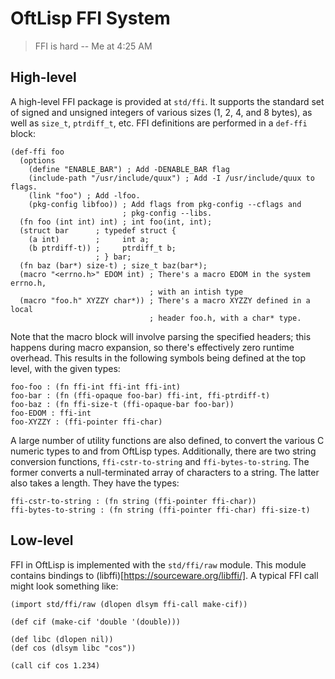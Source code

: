 # OftLisp FFI System

> FFI is hard
> -- Me at 4:25 AM

## High-level

A high-level FFI package is provided at `std/ffi`. It supports the standard set
of signed and unsigned integers of various sizes (1, 2, 4, and 8 bytes), as
well as `size_t`, `ptrdiff_t`, etc. FFI definitions are performed in a
`def-ffi` block:

```
(def-ffi foo
  (options
    (define "ENABLE_BAR") ; Add -DENABLE_BAR flag
    (include-path "/usr/include/quux") ; Add -I /usr/include/quux to flags.
    (link "foo") ; Add -lfoo.
    (pkg-config libfoo)) ; Add flags from pkg-config --cflags and
                         ; pkg-config --libs.
  (fn foo (int int) int) ; int foo(int, int);
  (struct bar      ; typedef struct {
    (a int)        ;     int a;
    (b ptrdiff-t)) ;     ptrdiff_t b;
                   ; } bar;
  (fn baz (bar*) size-t) ; size_t baz(bar*);
  (macro "<errno.h>" EDOM int) ; There's a macro EDOM in the system errno.h,
                               ; with an intish type
  (macro "foo.h" XYZZY char*)) ; There's a macro XYZZY defined in a local
                               ; header foo.h, with a char* type.
```

Note that the macro block will involve parsing the specified headers; this
happens during macro expansion, so there's effectively zero runtime overhead.
This results in the following symbols being defined at the top level, with the
given types:

```
foo-foo : (fn ffi-int ffi-int ffi-int)
foo-bar : (fn (ffi-opaque foo-bar) ffi-int, ffi-ptrdiff-t)
foo-baz : (fn ffi-size-t (ffi-opaque-bar foo-bar))
foo-EDOM : ffi-int
foo-XYZZY : (ffi-pointer ffi-char)
```

A large number of utility functions are also defined, to convert the various C
numeric types to and from OftLisp types. Additionally, there are two string
conversion functions, `ffi-cstr-to-string` and `ffi-bytes-to-string`. The
former converts a null-terminated array of characters to a string. The latter
also takes a length. They have the types:

```
ffi-cstr-to-string : (fn string (ffi-pointer ffi-char))
ffi-bytes-to-string : (fn string (ffi-pointer ffi-char) ffi-size-t)
```

## Low-level

FFI in OftLisp is implemented with the `std/ffi/raw` module. This module
contains bindings to (libffi)[https://sourceware.org/libffi/]. A typical FFI
call might look something like:

```
(import std/ffi/raw (dlopen dlsym ffi-call make-cif))

(def cif (make-cif 'double '(double)))

(def libc (dlopen nil))
(def cos (dlsym libc "cos"))

(call cif cos 1.234)
```
